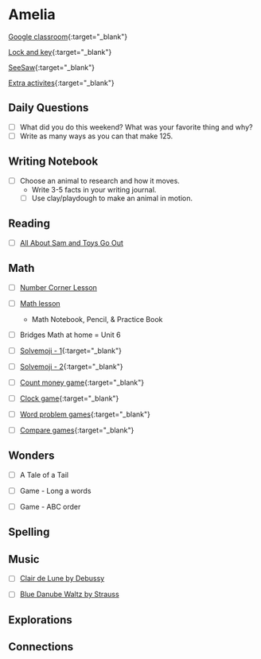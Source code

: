 # Amelia

[Google classroom](https://classroom.google.com/){:target="_blank"}

[Lock and key](https://www.ahschools.us/sign-in){:target="_blank"}

[SeeSaw](https://app.seesaw.me/){:target="_blank"}

[Extra activites](Amelia_extra){:target="_blank"}


## Daily Questions

 - [ ] What did you do this weekend?  What was your favorite thing and why?
 - [ ] Write as many ways as you can that make 125.
 
## Writing Notebook
  - [ ] Choose an animal to research and how it moves.
    - Write 3-5 facts in your writing journal.
    - [ ] Use clay/playdough to make an animal in motion. 
    
## Reading
  - [ ] [All About Sam and Toys Go Out](https://docs.google.com/document/d/1ucISWm50hSFFfUmbYSedTSbLlBP3UXRR5yTle4iao7Y/edit)
  
## Math
  - [ ] [Number Corner Lesson](https://drive.explaineverything.com/thecode/QJWJGBA)
  - [ ] [Math lesson](https://drive.google.com/file/d/1-u3k_qat17QN5Ur5InERqB9hkh2KEwj-/view)
    - Math Notebook, Pencil, & Practice Book
  - [ ] Bridges Math at home = Unit 6
  - [ ] [Solvemoji - 1](https://www.solvemoji.com/Puzzle/Puzzle/33672){:target="_blank"}
  - [ ] [Solvemoji - 2](https://www.solvemoji.com/Puzzle/Puzzle/34349){:target="_blank"}
  - [ ] [Count money game](https://www.ixl.com/math/grade-1/count-pennies-nickels-and-dimes){:target="_blank"}
  - [ ] [Clock game](https://www.ixl.com/math/grade-1/match-analog-and-digital-clocks){:target="_blank"}
  - [ ] [Word problem games](https://www.ixl.com/math/grade-1/addition-word-problems-one-digit-plus-two-digit-numbers){:target="_blank"}
  - [ ] [Compare games](https://www.ixl.com/math/grade-1/compare-numbers-up-to-100-using-symbols){:target="_blank"}
  

## Wonders
  - [ ] A Tale of a Tail
  - [ ] Game - Long a words
  - [ ] Game - ABC order



## Spelling

  
## Music
- [ ] [Clair de Lune by Debussy](https://www.youtube.com/watch?v=CvFH_6DNRCY)
- [ ] [Blue Danube Waltz by Strauss](https://www.youtube.com/watch?v=IDaJ7rFg66A)


## Explorations


## Connections

